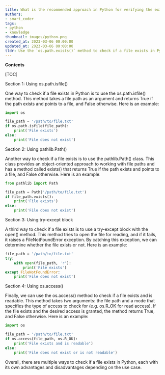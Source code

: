 ```yaml
---
title: What is the recommended approach in Python for verifying the existence of a file?
authors:
- smart_coder
tags:
- python
- knowledge
thumbnail: images/python.png
created_at: 2023-03-06 00:00:00
updated_at: 2023-03-06 00:00:00
tldr: Use the `os.path.exists()` method to check if a file exists in Python.
---
```


**Contents**

[TOC]

Section 1: Using os.path.isfile()

One way to check if a file exists in Python is to use the os.path.isfile() method. This method takes a file path as an argument and returns True if the path exists and points to a file, and False otherwise. Here is an example:

```python
import os

file_path = '/path/to/file.txt'
if os.path.isfile(file_path):
    print('File exists')
else:
    print('File does not exist')
```

Section 2: Using pathlib.Path()

Another way to check if a file exists is to use the pathlib.Path() class. This class provides an object-oriented approach to working with file paths and has a method called exists() that returns True if the path exists and points to a file, and False otherwise. Here is an example:

```python
from pathlib import Path

file_path = Path('/path/to/file.txt')
if file_path.exists():
    print('File exists')
else:
    print('File does not exist')
```

Section 3: Using try-except block

A third way to check if a file exists is to use a try-except block with the open() method. This method tries to open the file for reading, and if it fails, it raises a FileNotFoundError exception. By catching this exception, we can determine whether the file exists or not. Here is an example:

```python
file_path = '/path/to/file.txt'
try:
    with open(file_path, 'r'):
        print('File exists')
except FileNotFoundError:
    print('File does not exist')
```

Section 4: Using os.access()

Finally, we can use the os.access() method to check if a file exists and is readable. This method takes two arguments: the file path and a mode that specifies the type of access to check for (e.g. os.R_OK for read access). If the file exists and the desired access is granted, the method returns True, and False otherwise. Here is an example:

```python
import os

file_path = '/path/to/file.txt'
if os.access(file_path, os.R_OK):
    print('File exists and is readable')
else:
    print('File does not exist or is not readable')
```

Overall, there are multiple ways to check if a file exists in Python, each with its own advantages and disadvantages depending on the use case.
